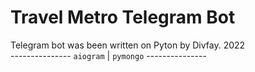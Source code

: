 # Travel Metro Telegram Bot
Telegram bot was been written on Pyton by Divfay. 2022<br>
--------------- <code>aiogram</code> | <code>pymongo</code> ---------------
